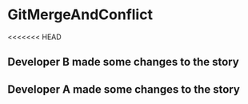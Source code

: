 # GitMergeAndConflict
<<<<<<< HEAD
## Developer B made some changes to the story
## Developer A made some changes to the story

